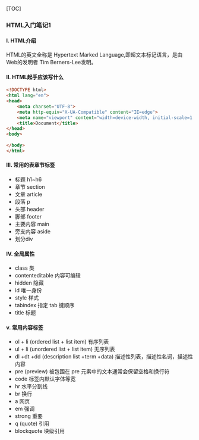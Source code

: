 [TOC]

### HTML入门笔记1

#### I. HTML介绍

HTML的英文全称是 Hypertext Marked Language,即超文本标记语言，是由Web的发明者 Tim Berners-Lee发明。

#### II. HTML起手应该写什么

```html
<!DOCTYPE html>
<html lang="en">
<head>
    <meta charset="UTF-8">
    <meta http-equiv="X-UA-Compatible" content="IE=edge">
    <meta name="viewport" content="width=device-width, initial-scale=1.0">
    <title>Document</title>
</head>
<body>
    
</body>
</html>
```

#### III. 常用的表章节标签

* 标题 h1~h6 
* 章节 section
* 文章 article
* 段落 p
* 头部 header
* 脚部 footer
* 主要内容 main
* 旁支内容 aside
* 划分div

#### IV. 全局属性

* class 类
* contenteditable 内容可编辑
* hidden 隐藏
* id 唯一身份
* style 样式
* tabindex 指定 tab 键顺序
* title 标题

#### v. 常用内容标签

* ol + li (ordered list + list item) 有序列表
* ul + li (unordered list + list item) 无序列表
* dl +dt +dd (description list +term +data) 描述性列表，描述性名词，描述性内容
* pre (preview)  被包围在 pre 元素中的文本通常会保留空格和换行符
* code 标签内默认字体等宽
* hr 水平分割线
* br 换行
* a 网页
* em 强调
* strong 重要
* q (quote) 引用
* blockquote 块级引用





